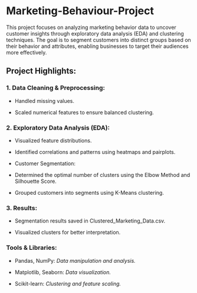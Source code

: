 # Marketing-Behaviour-Project
This project focuses on analyzing marketing behavior data to uncover customer insights through exploratory data analysis (EDA) and clustering techniques. The goal is to segment customers into distinct groups based on their behavior and attributes, enabling businesses to target their audiences more effectively.

## **Project Highlights:**

### **1. Data Cleaning & Preprocessing:**
  
  - Handled missing values.

  - Scaled numerical features to ensure balanced clustering.

### **2. Exploratory Data Analysis (EDA):**

  - Visualized feature distributions.

  - Identified correlations and patterns using heatmaps and pairplots.

  - Customer Segmentation:

  - Determined the optimal number of clusters using the Elbow Method and Silhouette Score.

  - Grouped customers into segments using K-Means clustering.

### **3. Results:**

  - Segmentation results saved in Clustered_Marketing_Data.csv.

  - Visualized clusters for better interpretation.

### **Tools & Libraries:**

  - Pandas, NumPy: _Data manipulation and analysis._

  - Matplotlib, Seaborn: _Data visualization._

  - Scikit-learn: _Clustering and feature scaling._
